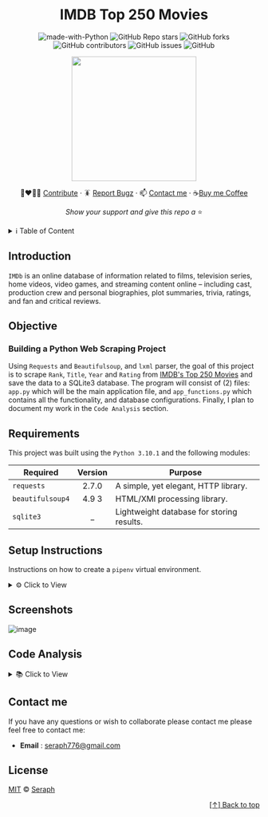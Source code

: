 <div id="top" align="center">
  
IMDB Top 250 Movies  
=============



![made-with-Python](https://img.shields.io/badge/Python-blue?&logo=python&logoColor=yellow&label=Built%20with&style=for-the-badge&labelColor=grey)
![GitHub Repo stars](https://img.shields.io/github/stars/seraph776/seraph776?color=yellow&style=for-the-badge&labelColor=grey&label=stars)
![GitHub forks](https://img.shields.io/github/forks/seraph776/seraph776?color=green&style=for-the-badge&labelColor=grey&label=folksb)
![GitHub contributors](https://img.shields.io/github/contributors/seraph776/seraph776?color=brightgreen&style=for-the-badge&labelColor=grey&label=Contributors)
![GitHub issues](https://img.shields.io/github/issues-raw/seraph776/seraph776?color=red&style=for-the-badge&labelColor=grey&label=issues)
![GitHub](https://img.shields.io/github/license/seraph776/seraph776?color=blue&style=for-the-badge&labelColor=grey&label=License)

<img src="https://user-images.githubusercontent.com/72005563/196473344-9a5bf166-ab64-4e17-bdb2-520274b250b2.png" width="250">

👩‍❤️‍💋‍👨 [Contribute](#how-to-contribute) · 🪳 [Report Bugz](https://github.com/seraph776/webscrape_template/issues/new) · 📫 [Contact me](#contact-me) · ☕[Buy me Coffee](https://www.buymeacoffee.com/seraph776) 

_Show your support and give this repo a_ ⭐

</div>  




<details>
<summary> ℹ️ Table of Content</summary>
 
 1. [Introduction](#introduction)
 2. [Objective](#objective)
 3. [Requirements](#requirements)
 4. [Setup Instructions](#setup-instructions)
 5. [Screenshots](#screenshots)
 6. [Code Analysis](#code-analysis)
 7. [How to Contribute](#how-to-contribute) 
 8. [Discussions](#discussions)
 9. [Contact me](#contact-me)
 10. [License](#license)
 
</details> 

## Introduction

`IMDb` is an online database of information related to films, television series, home videos, video games, and streaming content online – including cast, production crew and personal biographies, plot summaries, trivia, ratings, and fan and critical reviews.


## Objective

### Building a Python Web Scraping Project


Using `Requests` and `Beautifulsoup`, and `lxml` parser, the goal of this project is to scrape `Rank`, `Title`, `Year` and `Rating` from [IMDB's Top 250 Movies](https://www.imdb.com/chart/top/) and save the data to a SQLite3 database. The program will consist of (2) files: `app.py` which will be the main application file, and `app_functions.py` which contains all the functionality, and database configurations. Finally, I plan to document my work in the `Code Analysis` section.



## Requirements

This project was built using the `Python 3.10.1` and the following modules: 

| Required         | Version | Purpose                                        |
|------------------|:-------:|------------------------------------------------|
| `requests`       |  2.7.0  | A simple, yet elegant, HTTP library.           | 
| `beautifulsoup4` |  4.9 3  | HTML/XMl processing library.                   | 
| `sqlite3`        |    _    | Lightweight database for storing results.      | 


## Setup Instructions

Instructions on how to create a `pipenv` virtual environment.


<details>
<summary>⚙️  Click to View </summary>

1. Download [zip file](https://github.com/seraph776/imdb-top-250-movies/archive/refs/heads/main.zip) 
2. Extract zip files
3. Change directory into projectFolder:

```
$ cd projectFolder
```

4. Install from Pipfile:

```
$ pipenv install  
```

5. Run the application from within virtual environment:

```
$ pipenv run python main.py
```

</details>



## Screenshots

![image](https://user-images.githubusercontent.com/72005563/196467319-0ddbaac5-9020-457b-89b5-90498956fbde.png)



##  Code Analysis

<details>
<summary> 📚 Click to View </summary>
  
## `app_function.py` file


This files contains all of the functionality and database configurations of the program.

#### STEP 1: Create a function to `CREATE` databse table

```python
def create_table(connection):
    sql = """
        CREATE TABLE IF NOT EXISTS  top250movies (
            id INTEGER PRIMARY KEY AUTOINCREMENT,
             rank TEXT,
             title TEXT,
             releaseDate TEXT,
             rating INTEGER
             )"""
    connection.cursor().execute(sql)
```

#### STEP 2: Create a function to `VIEW` database

```python
def view_database(connection):
    sql = 'SELECT * FROM top250movies'
    for row in connection.cursor().execute(sql):
        print(row)
```
#### STEP  3: Create a function to `GET PAGE HTML`

```python

def get_page(url):
    try:
        source = requests.get(url)
        source.raise_for_status()
    except requests.exceptions.RequestException as e:
        raise SystemExit(e)
    return BeautifulSoup(source.content, 'lxml')
```

#### STEP  3: Scrape Site

```python
def scrape_site(response):
    records = []
    table_rows = response.find('tbody', attrs={'class': 'lister-list'}).find_all('tr')
    for rank, movie in enumerate(table_rows, start=1):
        title = movie.find('td', attrs={'class': 'titleColumn'}).a.text
        release_date = movie.find('span', attrs={'class': 'secondaryInfo'}).text.strip("()")
        rating = float(movie.find('td', attrs={'class': 'ratingColumn imdbRating'}).strong.text)
        records.append((rank, title, release_date, rating))
    return records
```

#### STEP 4: Save Scraped Data

```python
def save_scraped_data(connection, data):
    sql = "INSERT INTO top250movies (rank, title, releaseDate, rating) VALUES (?,?,?,?);"
    connection.cursor().executemany(sql, data)
    connection.commit()
```

## `app.py` file

This is the main file of the program.

```python
import sqlite3
import app_functions as app


def main():
    URL = 'https://www.imdb.com/chart/top/'
    conn = sqlite3.connect('top250movie.db')

    app.create_table(conn)
    soup = app.get_page(URL)
    scraped_data = app.scrape_site(soup)
    app.save_scraped_data(conn, scraped_data)

    # View database
    app.view_database(conn)


if __name__ == '__main__':
    main()


```

</details>




## Contact me

If you have any questions or wish to collaborate please contact me please feel free to contact me:  

- **Email** : [seraph776@gmail.com](mailto:seraph776@gmail.com)


## License 

[MIT](https://github.com/seraph776/webscrape_template/blob/main/LICENSE) © [Seraph](https://github.com/seraph776) 


<div align="right">

[[↑] Back to top](#top)

</div>  


